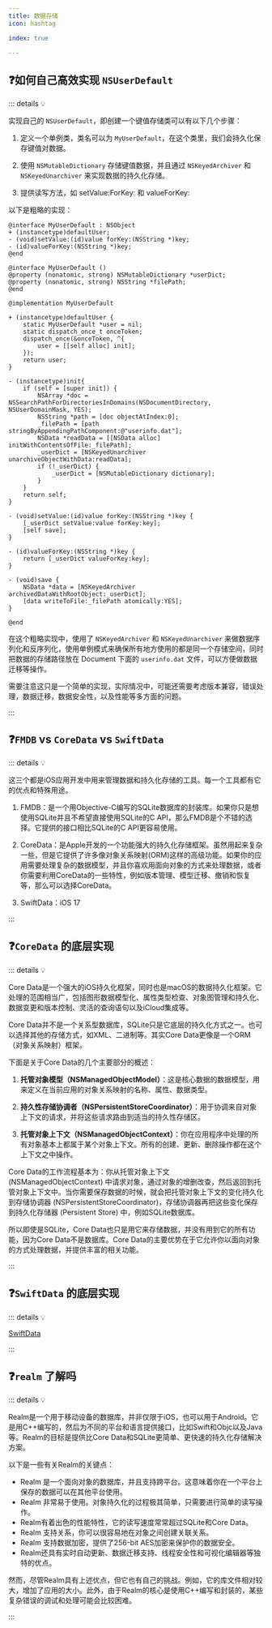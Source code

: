 ```yaml
---
title: 数据存储
icon: hashtag

index: true

---
```


<!-- more -->

## ❓如何自己高效实现 `NSUserDefault`

::: details 💡

实现自己的 `NSUserDefault`，即创建一个键值存储类可以有以下几个步骤：

1. 定义一个单例类，类名可以为 `MyUserDefault`，在这个类里，我们会持久化保存键值对数据。

2. 使用 `NSMutableDictionary` 存储键值数据，并且通过 `NSKeyedArchiver` 和 `NSKeyedUnarchiver` 来实现数据的持久化存储。

3. 提供读写方法，如 setValue:ForKey: 和 valueForKey:

以下是粗略的实现：

```objc
@interface MyUserDefault : NSObject
+ (instancetype)defaultUser;
- (void)setValue:(id)value forKey:(NSString *)key;
- (id)valueForKey:(NSString *)key;
@end

@interface MyUserDefault ()
@property (nonatomic, strong) NSMutableDictionary *userDict;
@property (nonatomic, strong) NSString *filePath;
@end

@implementation MyUserDefault

+ (instancetype)defaultUser {
    static MyUserDefault *user = nil;
    static dispatch_once_t onceToken;
    dispatch_once(&onceToken, ^{
        user = [[self alloc] init];
    });
    return user;
}

- (instancetype)init{
    if (self = [super init]) {
        NSArray *doc = NSSearchPathForDirectoriesInDomains(NSDocumentDirectory, NSUserDomainMask, YES);
        NSString *path = [doc objectAtIndex:0];
        _filePath = [path stringByAppendingPathComponent:@"userinfo.dat"];
        NSData *readData = [[NSData alloc] initWithContentsOfFile:_filePath];
        _userDict = [NSKeyedUnarchiver unarchiveObjectWithData:readData];
        if (!_userDict) {
            _userDict = [NSMutableDictionary dictionary];
        }
    }
    return self;
}

- (void)setValue:(id)value forKey:(NSString *)key {
    [_userDict setValue:value forKey:key];
    [self save];
}

- (id)valueForKey:(NSString *)key {
    return [_userDict valueForKey:key];
}

- (void)save {
    NSData *data = [NSKeyedArchiver archivedDataWithRootObject:_userDict];
    [data writeToFile:_filePath atomically:YES];
}

@end
```

在这个粗略实现中，使用了 `NSKeyedArchiver` 和 `NSKeyedUnarchiver` 来做数据序列化和反序列化，使用单例模式来确保所有地方使用的都是同一个存储空间，同时把数据的存储路径放在 Document 下面的 `userinfo.dat` 文件，可以方便做数据迁移等操作。

需要注意这只是一个简单的实现，实际情况中，可能还需要考虑版本兼容，错误处理，数据迁移，数据安全性，以及性能等多方面的问题。

:::

## ❓`FMDB` vs `CoreData` vs `SwiftData`

::: details 💡

这三个都是iOS应用开发中用来管理数据和持久化存储的工具。每一个工具都有它的优点和特殊用途。

1. FMDB：是一个用Objective-C编写的SQLite数据库的封装库。如果你只是想使用SQLite并且不希望直接使用SQLite的C API，那么FMDB是个不错的选择。它提供的接口相比SQLite的C API更容易使用。

2. CoreData：是Apple开发的一个功能强大的持久化存储框架。虽然用起来复杂一些，但是它提供了许多像对象关系映射(ORM)这样的高级功能。如果你的应用需要处理复杂的数据模型，并且你喜欢用面向对象的方式来处理数据，或者你需要利用CoreData的一些特性，例如版本管理、模型迁移、撤销和恢复等，那么可以选择CoreData。

3. SwiftData：iOS 17

:::

## ❓`CoreData` 的底层实现

::: details 💡

Core Data是一个强大的iOS持久化框架，同时也是macOS的数据持久化框架。它处理的范围相当广，包括图形数据模型化、属性类型检查、对象图管理和持久化、数据变更和版本控制、灵活的查询语句以及iCloud集成等。

Core Data并不是一个关系型数据库，SQLite只是它底层的持久化方式之一。也可以选择其他的存储方式，如XML、二进制等。其实Core Data更像是一个ORM（对象关系映射）框架。

下面是关于Core Data的几个主要部分的概述：

1. **托管对象模型（NSManagedObjectModel）**：这是核心数据的数据模型，用来定义在当前应用的对象关系映射的名称、属性、数据类型。

2. **持久性存储协调者（NSPersistentStoreCoordinator）**：用于协调来自对象上下文的请求，并将这些请求路由到适当的持久性存储区。

3. **托管对象上下文（NSManagedObjectContext）**：你在应用程序中处理的所有对象基本上都属于某个对象上下文。所有的创建、更新、删除操作都在这个上下文之中操作。

Core Data的工作流程基本为：你从托管对象上下文 (NSManagedObjectContext) 中请求对象，通过对象的增删改查，然后返回到托管对象上下文中。当你需要保存数据的时候，就会把托管对象上下文的变化持久化到存储协调器 (NSPersistentStoreCoordinator)，存储协调器再把这些变化保存到持久化存储器 (Persistent Store) 中，例如SQLite数据库。

所以即使是SQLite，Core Data也只是用它来存储数据，并没有用到它的所有功能，因为Core Data不是数据库。Core Data的主要优势在于它允许你以面向对象的方式处理数据，并提供丰富的相关功能。

:::

## ❓`SwiftData` 的底层实现

::: details 💡

[SwiftData](https://developer.apple.com/documentation/swiftdata)

:::

## ❓`realm` 了解吗

::: details 💡

Realm是一个用于移动设备的数据库，并非仅限于iOS，也可以用于Android。它是用C++编写的，然后为不同的平台和语言提供接口，比如Swift和Objc以及Java等。Realm的目标是提供比Core Data和SQLite更简单、更快速的持久化存储解决方案。

以下是一些有关Realm的关键点：

- Realm 是一个面向对象的数据库，并且支持跨平台。这意味着你在一个平台上保存的数据可以在其他平台使用。
- Realm 非常易于使用。对象持久化的过程极其简单，只需要进行简单的读写操作。
- Realm有着出色的性能特性，它的读写速度常常超过SQLite和Core Data。
- Realm 支持关系，你可以很容易地在对象之间创建关联关系。
- Realm 支持数据加密，提供了256-bit AES加密来保护你的数据安全。
- Realm还具有实时自动更新、数据迁移支持、线程安全性和可视化编辑器等独特的优点。

然而，尽管Realm具有上述优点，但它也有自己的挑战。例如，它的库文件相对较大，增加了应用的大小。此外，由于Realm的核心是使用C++编写和封装的，某些复杂错误的调试和处理可能会比较困难。

:::